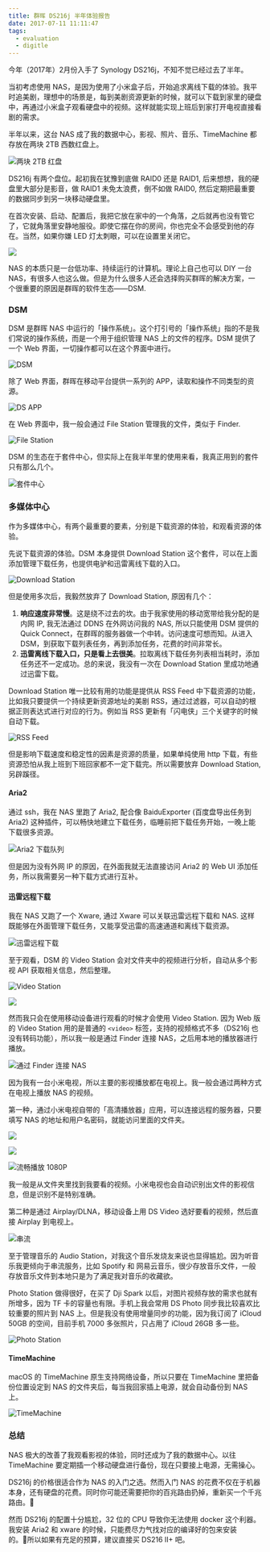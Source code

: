 ```yaml
---
title: 群晖 DS216j 半年体验报告
date: 2017-07-11 11:11:47
tags:
  - evaluation
  - digitle
---
```


今年（2017年）2月份入手了 Synology DS216j，不知不觉已经过去了半年。

当初考虑使用 NAS，是因为使用了小米盒子后，开始追求离线下载的体验。我平时追美剧，理想中的场景是，每到美剧资源更新的时候，就可以下载到家里的硬盘中，再通过小米盒子观看硬盘中的视频。这样就能实现上班后到家打开电视直接看剧的需求。


半年以来，这台 NAS 成了我的数据中心，影视、照片、音乐、TimeMachine 都存放在两块 2TB 西数红盘上。

![两块 2TB 红盘](//cdn.sspai.com/2017/07/11/718b2a59d0a9c09a724b866c22f927ff.jpg)

DS216j 有两个盘位。起初我在犹豫到底做 RAID0 还是 RAID1, 后来想想，我的硬盘里大部分是影音，做 RAID1 未免太浪费，倒不如做 RAID0, 然后定期把最重要的数据同步到另一块移动硬盘里。

在首次安装、启动、配置后，我把它放在家中的一个角落，之后就再也没有管它了，它就角落里安静地服役。即使它摆在你的房间，你也完全不会感受到他的存在。当然，如果你嫌 LED 灯太刺眼，可以在设置里关闭它。

![](//cdn.sspai.com/2017/07/11/2097819a07c1aad10400a8fbfc7c154a.jpg)

NAS 的本质只是一台低功率、持续运行的计算机。理论上自己也可以 DIY 一台 NAS，有很多人也这么做。但是为什么很多人还会选择购买群晖的解决方案，一个很重要的原因是群晖的软件生态——DSM.

### DSM

DSM 是群晖 NAS 中运行的「操作系统」。这个打引号的「操作系统」指的不是我们常说的操作系统，而是一个用于组织管理 NAS 上的文件的程序。DSM 提供了一个 Web 界面，一切操作都可以在这个界面中进行。

![DSM](//cdn.sspai.com/2017/07/11/f1518ab10158b3896054f6b4988efa2b.png)

除了 Web 界面，群晖在移动平台提供一系列的 APP，读取和操作不同类型的资源。

![DS APP](//cdn.sspai.com/2017/07/11/39a1ff21af22b1abfc4d7e207d20bdb8.jpg)

在 Web 界面中，我一般会通过 File Station 管理我的文件，类似于 Finder. 

![File Station](//cdn.sspai.com/2017/07/11/aa4e91c84fd832971b1626106b418995.png)

DSM 的生态在于套件中心，但实际上在我半年里的使用来看，我真正用到的套件只有那么几个。

![套件中心](//cdn.sspai.com/2017/07/11/a13809eae2cfd8a7d8d4353bc9b1b86a.png)

### 多媒体中心

作为多媒体中心，有两个最重要的要素，分别是下载资源的体验，和观看资源的体验。

先说下载资源的体验。DSM 本身提供 Download Station 这个套件，可以在上面添加管理下载任务，也提供电驴和迅雷离线下载的入口。

![Download Station](//cdn.sspai.com/2017/07/11/066fdd60d15505861f33d025ff1205d4.png)

但是使用多次后，我毅然放弃了 Download Station, 原因有几个：

1. **响应速度非常慢**。这是绕不过去的坎。由于我家使用的移动宽带给我分配的是内网 IP, 我无法通过 DDNS 在外网访问我的 NAS, 所以只能使用 DSM 提供的 Quick Connect，在群晖的服务器做一个中转。访问速度可想而知。从进入 DSM，到获取下载列表任务，再到添加任务，花费的时间非常长。
2. **迅雷离线下载入口，只是看上去很美**。拉取离线下载任务列表相当耗时，添加任务还不一定成功。总的来说，我没有一次在 Download Station 里成功地通过迅雷下载。

Download Station 唯一比较有用的功能是提供从 RSS Feed 中下载资源的功能，比如我只要提供一个持续更新资源地址的美剧 RSS，通过过滤器，可以自动的根据正则表达式进行对应的行为。例如当 RSS 更新有「闪电侠」三个关键字的时候自动下载。

![RSS Feed](//cdn.sspai.com/2017/07/11/07317e02fe3ee6bda6e749da3c9c2b08.png)

但是影响下载速度和稳定性的因素是资源的质量，如果单纯使用 http 下载，有些资源恐怕从我上班到下班回家都不一定下载完。所以需要放弃 Download Station, 另辟蹊径。

#### Aria2

通过 ssh，我在 NAS 里跑了 Aria2, 配合像 BaiduExporter (百度盘导出任务到 Aria2) 这种插件，可以畅快地建立下载任务，临睡前把下载任务开始，一晚上能下载很多资源。

![Aria2 下载队列](//cdn.sspai.com/2017/07/11/46fb4bdfc890218014b9a2bda50d100c.png)

但是因为没有外网 IP 的原因，在外面我就无法直接访问 Aria2 的 Web UI 添加任务，所以我需要另一种下载方式进行互补。

#### 迅雷远程下载

我在 NAS 又跑了一个 Xware, 通过 Xware 可以关联迅雷远程下载和 NAS. 这样既能够在外面管理下载任务，又能享受迅雷的高速通道和离线下载资源。

![迅雷远程下载](//cdn.sspai.com/2017/07/11/011b6bca34b7b92d19bd42c2845e9e64.png)

至于观看，DSM 的 Video Station 会对文件夹中的视频进行分析，自动从多个影视 API 获取相关信息，然后整理。

![Video Station](//cdn.sspai.com/2017/07/11/db02e0732a1a85cec28c109c44dafcf6.jpg)

![](//cdn.sspai.com/2017/07/11/af7f299d971a58aea7c2a02a970bd934.jpg)

然而我只会在使用移动设备进行观看的时候才会使用 Video Station. 因为 Web 版的 Video Station 用的是普通的 `<video>` 标签，支持的视频格式不多（DS216j 也没有转码功能），所以我一般是通过 Finder 连接 NAS，之后用本地的播放器进行播放。

![通过 Finder 连接 NAS](//cdn.sspai.com/2017/07/11/e7b32a4d8fd721e9eee963b05dd73f99.png)

因为我有一台小米电视，所以主要的影视播放都在电视上。我一般会通过两种方式在电视上播放 NAS 的视频。

第一种，通过小米电视自带的「高清播放器」应用，可以连接远程的服务器，只要填写 NAS 的地址和用户名密码，就能访问里面的文件夹。

![](//cdn.sspai.com/2017/07/11/7929682c92c56547522a1ac4a2be06fc.jpg)

![](//cdn.sspai.com/2017/07/11/c459b3916a9b4bd6cba78591b9b4b779.jpg)

![流畅播放 1080P](//cdn.sspai.com/2017/07/11/69962b830439de599948bbdb13be5bb5.png)

我一般是从文件夹里找到我要看的视频。小米电视也会自动识别出文件的影视信息，但是识别不是特别准确。

第二种是通过 Airplay/DLNA，移动设备上用 DS Video 选好要看的视频，然后直接 Airplay 到电视上。

![串流](//cdn.sspai.com/2017/07/11/7a1f36feb76767d9064b41ed563216d3.jpg)

至于管理音乐的 Audio Station，对我这个音乐发烧友来说也显得尴尬。因为听音乐我更倾向于串流服务，比如 Spotify 和 网易云音乐，很少存放音乐文件，一般存放音乐文件到本地只是为了满足我对音乐的收藏欲。

Photo Station 做得很好，在买了 Dji Spark 以后，对图片视频存放的需求也就有所增多，因为 TF 卡的容量也有限。手机上我会常用 DS Photo 同步我比较喜欢比较重要的照片到 NAS 上。但是我没有使用增量同步的功能，因为我订阅了 iCloud 50GB 的空间，目前手机 7000 多张照片，只占用了 iCloud 26GB 多一些。

![Photo Station](//cdn.sspai.com/2017/07/11/fe1982be000622aaffd0dd79f67e76c9.png)

#### TimeMachine

macOS 的 TimeMachine 原生支持网络设备，所以只要在 TimeMachine 里把备份位置设定到 NAS 的文件夹后，每当我回家插上电源，就会自动备份到 NAS 上。

![TimeMachine](//cdn.sspai.com/2017/07/11/acee003483973ff4d44a6bf3379589da.png)

### 总结

NAS 极大的改善了我观看影视的体验，同时还成为了我的数据中心。以往 TimeMachine 要定期插一个移动硬盘进行备份，现在只要接上电源，无需操心。

DS216j 的价格很适合作为 NAS 的入门之选。然而入门 NAS 的花费不仅在于机器本身，还有硬盘的花费。同时你可能还需要把你的百兆路由扔掉，重新买一个千兆路由。

然而 DS216j 的配置十分尴尬，32 位的 CPU 导致你无法使用 docker 这个利器。 我安装 Aria2 和 xware 的时候，只能费尽力气找对应的编译好的包来安装的。所以如果有充足的预算，建议直接买 DS216 II+ 吧。